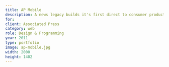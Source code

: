 ```yaml
---
title: AP Mobile
description: A news legacy builds it's first direct to consumer product
for: 
client: Associated Press
category: web
role: Design & Programming
year: 2011
type: portfolio
image: ap-mobile.jpg
width: 2000
height: 1402
---
```

